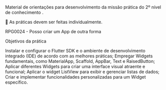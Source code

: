 Material de orientações para desenvolvimento da missão prática do 2º nível de conhecimento .

📍 As práticas devem ser feitas individualmente.

RPG0024  - Posso criar um App de outra forma

Objetivos da prática

Instalar e configurar o Flutter SDK e o ambiente de desenvolvimento integrado
(IDE) de acordo com as melhores práticas;
Empregar Widgets fundamentais, como MaterialApp, Scaffold, AppBar, Text e
RaisedButton;
Aplicar diferentes Widgets para criar uma interface visual atraente e funcional;
Aplicar o widget ListView para exibir e gerenciar listas de dados;
Criar e implementar funcionalidades personalizadas para um Widget
específico.
